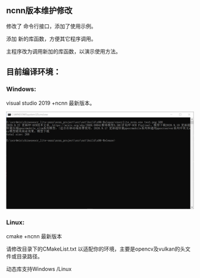 ## ncnn版本维护修改

修改了 命令行接口，添加了使用示例。

添加 新的库函数，方便其它程序调用。

主程序改为调用新加的库函数，以演示使用方法。



## 目前编译环境：

### Windows:

visual studio 2019 +ncnn 最新版本。

![](demo.png)

### Linux:

cmake +ncnn 最新版本

请修改目录下的CMakeList.txt 以适配你的环境，主要是opencv及vulkan的头文件或目录路径。



动态库支持Windows /Linux
